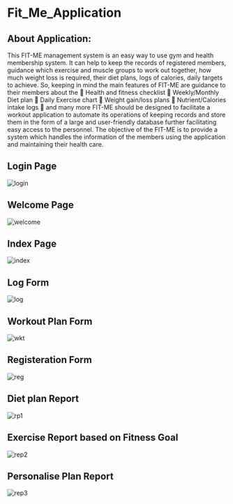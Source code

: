 # Fit_Me_Application
## About Application:
This FIT-ME management system is an easy way to use gym and health membership system.
It can help to keep the records of registered members, guidance which exercise and muscle
groups to work out together, how much weight loss is required, their diet plans, logs of calories,
daily targets to achieve. So, keeping in mind the main features of FIT-ME are guidance to their
members about the
 Health and fitness checklist
 Weekly/Monthly Diet plan
 Daily Exercise chart
 Weight gain/loss plans
 Nutrient/Calories intake logs
 and many more
FIT-ME should be designed to facilitate a workout application to automate its operations of
keeping records and store them in the form of a large and user-friendly database further
facilitating easy access to the personnel.
The objective of the FIT-ME is to provide a system which handles the information of the
members using the application and maintaining their health care.

## Login Page
![login](https://user-images.githubusercontent.com/61515279/127469036-f238dfe2-ff45-4c69-a8d3-1290c0dedabd.PNG)

## Welcome Page
![welcome](https://user-images.githubusercontent.com/61515279/127469730-10891aee-74a9-4a9d-b1f1-54b5fd859272.PNG)

## Index Page
![index](https://user-images.githubusercontent.com/61515279/127469875-7d256523-3ff2-4c87-ac60-8cad752ae92b.PNG)

## Log Form
![log](https://user-images.githubusercontent.com/61515279/127475763-e3bc2071-1abc-406f-b1ab-f74060007837.PNG)


## Workout Plan Form
![wkt](https://user-images.githubusercontent.com/61515279/127475800-78a5f044-089d-4fc8-b3d4-4c85a99d95cc.PNG)

## Registeration Form
![reg](https://user-images.githubusercontent.com/61515279/127476653-c36aeb93-c911-4fdd-ae36-ab88bb8909e1.PNG)


## Diet plan Report
![rp1](https://user-images.githubusercontent.com/61515279/127475961-dcae819e-2db7-40f9-8b92-276c812a3099.PNG)

## Exercise Report based on Fitness Goal
![rep2](https://user-images.githubusercontent.com/61515279/127476182-55e9aed5-ec24-40e3-b082-273e7fe5c640.PNG)

## Personalise Plan Report
![rep3](https://user-images.githubusercontent.com/61515279/127476575-24b21ad9-4281-453c-856b-fdc6774ff6b6.PNG)





